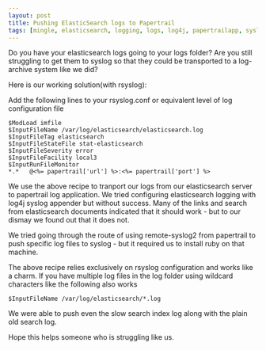 ```yaml
---
layout: post
title: Pushing ElasticSearch logs to Papertrail
tags: [mingle, elasticsearch, logging, logs, log4j, papertrailapp, syslog, rsyslog]
---
```


Do you have your elasticsearch logs going to your logs folder? Are you still struggling to get them to syslog so that they could be
transported to a log-archive system like we did?

Here is our working solution(with rsyslog):

<!--more-->
Add the following lines to your rsyslog.conf or equivalent level of log configuration file

```
$ModLoad imfile
$InputFileName /var/log/elasticsearch/elasticsearch.log
$InputFileTag elasticsearch
$InputFileStateFile stat-elasticsearch
$InputFileSeverity error
$InputFileFacility local3
$InputRunFileMonitor
*.*   @<%= papertrail['url'] %>:<%= papertrail['port'] %>
```

We use the above recipe to tranport our logs from our elasticsearch server to papertrail log application. We tried configuring elasticsearch logging with log4j syslog appender but without success. Many of the links and search from elasticsearch documents indicated that it should work - but to our dismay we found out that it does not.

We tried going through the route of using remote-syslog2 from papertrail to push specific log files to syslog - but it required us to install ruby on that machine.

The above recipe relies exclusively on rsyslog configuration and works like a charm. If you have multiple log files in the log folder using wildcard characters like the following also works

```
$InputFileName /var/log/elasticsearch/*.log
```

We were able to push even the slow search index log along with the plain old search log.

Hope this helps someone who is struggling like us.
